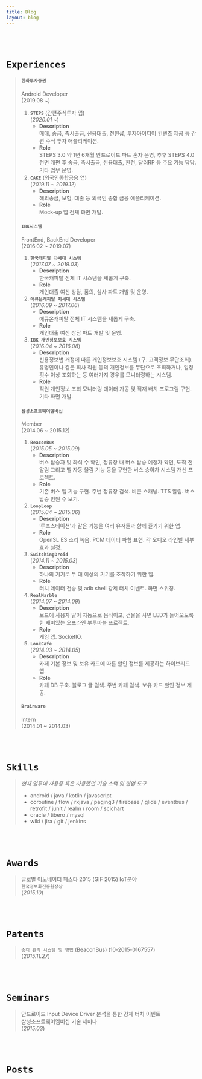 ```yaml
---
title: Blog
layout: blog
---
```



<br/>
<br/>

# `Experiences`

<!-- > - **`한화투자증권`**  
>   Android Developer  
>   (2019.08 ~)
> - **`IBK시스템`**  
>   FrontEnd, BackEnd Developer  
>   (2016.02 ~ 2019.07)
> - **`삼성소프트웨어멤버십`**  
>   Member  
>   (2014.06 ~ 2015.12)
> - **`Brainware`**  
>   Intern  
>   (2014.01 ~ 2014.03) -->
> #### `한화투자증권`
> Android Developer  
> (2019.08 ~)  
>    >
> 1. **`STEPS`** (간편주식투자 앱)  
>    (_2020.01 ~_)
>    - **Description**  
>      매매, 송금, 즉시출금, 신용대출, 천원샵, 투자아이디어 컨텐츠 제공 등 간편 주식 투자 애플리케이션.  
>    - **Role**  
>      STEPS 3.0 약 1년 6개월 안드로이드 파트 혼자 운영, 추후 STEPS 4.0 전면 개편 후 송금, 즉시출금, 신용대출, 환전, 달러RP 등 주요 기능 담당. 기타 업무 운영.  
> 2. **`CAKE`** (외국인종합금융 앱)  
>    (_2019.11 ~ 2019.12_)
>    - **Description**  
>      해외송금, 보험, 대출 등 외국인 종합 금융 애플리케이션.
>    - **Role**  
>      Mock-up 앱 전체 화면 개발.  
>
> #### `IBK시스템`
> FrontEnd, BackEnd Developer  
> (2016.02 ~ 2019.07)
>    >
> 1. **`한국캐피탈 차세대 시스템`**  
>    (_2017.07 ~ 2019.03_)
>    - **Description**  
>      한국캐피탈 전체 IT 시스템을 새롭게 구축.
>    - **Role**  
>      개인대출 여신 상담, 품의, 심사 파트 개발 및 운영.
> 2. **`애큐온캐피탈 차세대 시스템`**  
>    (_2016.09 ~ 2017.06_)
>    - **Description**  
>      애큐온캐피탈 전체 IT 시스템을 새롭게 구축.
>    - **Role**  
>      개인대출 여신 상담 파트 개발 및 운영.
> 3. **`IBK 개인정보보호 시스템`**  
>    (_2016.04 ~ 2016.08_)
>    - **Description**  
>      신용정보법 개정에 따른 개인정보보호 시스템 (구. 고객정보 무단조회). 유명인이나 같은 회사 직원 등의 개인정보를 무단으로 조회하거나, 일정 횟수 이상 조회하는 등 여러가지 경우를 모니터링하는 시스템.
>    - **Role**  
>      직원 개인정보 조회 모니터링 데이터 가공 및 적재 배치 프로그램 구현. 기타 화면 개발.
>
> #### `삼성소프트웨어멤버십`  
> Member  
> (2014.06 ~ 2015.12)
>    >
> 1. **`BeaconBus`**  
>    (_2015.05 ~ 2015.09_)
>    - **Description**  
>      버스 탑승자 및 좌석 수 확인, 정류장 내 버스 탑승 예정자 확인, 도착 전 알림 그리고 벨 자동 울림 기능 등을 구현한 버스 승하차 시스템 개선 프로젝트.
>    - **Role**  
>      기존 버스 앱 기능 구현. 주변 정류장 검색. 비콘 스캐닝. TTS 알림. 버스 탑승 인원 수 보기.
> 2. **`LoopLoop`**  
>    (_2015.04 ~ 2015.06_)
>    - **Description**  
>      ‘루프스테이션’과 같은 기능을 여러 유저들과 함께 즐기기 위한 앱.
>    - **Role**  
>      OpenSL ES 소리 녹음. PCM 데이터 파형 표현. 각 오디오 라인별 세부 효과 설정.
> 3. **`SwitchingDroid`**  
>    (_2014.11 ~ 2015.03_)
>    - **Description**  
>      하나의 기기로 두 대 이상의 기기를 조작하기 위한 앱.
>    - **Role**  
>      터치 데이터 전송 및 adb shell 강제 터치 이벤트. 화면 스위칭.
> 4. **`RealMarble`**  
>    (_2014.07 ~ 2014.09_)
>    - **Description**  
>      보드에 사용자 말이 자동으로 움직이고, 건물을 사면 LED가 들어오도록 한 재미있는 오프라인 부루마블 프로젝트.
>    - **Role**  
>      게임 앱. SocketIO.
> 5. **`LookCafe`**  
>    (_2014.03 ~ 2014.05_)
>    - **Description**  
>      카페 기본 정보 및 보유 카드에 따른 할인 정보를 제공하는 하이브리드 앱.
>    - **Role**  
>      카페 DB 구축. 블로그 글 검색. 주변 카페 검색. 보유 카드 할인 정보 제공.
>
> #### `Brainware`  
> Intern  
> (2014.01 ~ 2014.03)
>

<!-- ---

# `Projects`

> 1. **`STEPS`** (간편주식투자 앱)  
>    (_2020.01 ~_)
>    - 매매, 송금, 즉시출금, 신용대출, 천원샵, 투자아이디어 컨텐츠 제공 등 간편 주식 투자 애플리케이션.
>      - Role : STEPS 3.0 약 1년 6개월 안드로이드 파트 혼자 운영, 추후 STEPS 4.0 전면 개편 후 송금, 즉시출금, 신용대출, 환전, 달러RP 등 주요 기능 담당. 기타 업무 운영.
> 2. **`CAKE`** (외국인종합금융 앱)  
>    (_2019.11 ~ 2019.12_)
>    - 해외송금, 보험, 대출 등 외국인 종합 금융 애플리케이션.
>      - Role : Mock-up 앱 전체 화면 개발.
> 3. **`한국캐피탈 차세대 시스템`**  
>    (_2017.07 ~ 2019.03_)
>    - 한국캐피탈 전체 IT 시스템을 새롭게 구축.
>      - Role : 개인대출 여신 상담, 품의, 심사 파트 개발 및 운영.
> 4. **`애큐온캐피탈 차세대 시스템`**  
>    (_2016.09 ~ 2017.06_)
>    - 애큐온캐피탈 전체 IT 시스템을 새롭게 구축.
>      - Role : 개인대출 여신 상담 파트 개발 및 운영.
> 5. **`IBK 개인정보보호 시스템`**  
>    (_2016.04 ~ 2016.08_)
>    - 신용정보법 개정에 따른 개인정보보호 시스템 (구. 고객정보 무단조회). 유명인이나 같은 회사 직원 등의 개인정보를 무단으로 조회하거나, 일정 횟수 이상 조회하는 등 여러가지 경우를 모니터링하는 시스템.
>      - Role : 직원 개인정보 조회 모니터링 데이터 가공 및 적재 배치 프로그램 구현 / 기타 화면 개발.
> 6. **`삼성소프트웨어멤버십 과제 및 토이 프로젝트`**
>    - `BeaconBus`  
>      (_2015.05 ~ 2015.09_)
>      - 버스 탑승자 및 좌석 수 확인, 정류장 내 버스 탑승 예정자 확인, 도착 전 알림 그리고 벨 자동 울림 기능 등을 구현한 버스 승하차 시스템 개선 프로젝트.
>        - Role : 기존 버스 앱 기능 구현 / 주변 정류장 검색 / 비콘 스캐닝 / TTS 알림 / 버스 탑승 인원 수 보기
>    - `LoopLoop`  
>      (_2015.04 ~ 2015.06_)
>      - ‘루프스테이션’과 같은 기능을 여러 유저들과 함께 즐기기 위한 앱.
>        - Role : OpenSL ES 소리 녹음 / PCM 데이터 파형 표현 / 각 오디오 라인별 세부 효과 설정
>    - `SwitchingDroid`  
>      (_2014.11 ~ 2015.03_)
>      - 하나의 기기로 두 대 이상의 기기를 조작하기 위한 앱.
>        - Role : 터치 데이터 전송 및 adb shell 강제 터치 이벤트 / 화면 스위칭 버튼
>    - `소리를품은사진`  
>      (_2014.11 ~ 2014.12_)
>      - 사진 촬영 당시의 소리를 함께 저장하는 앱.
>        - Role : 촬영 당시 소리 녹음 / 사진 확인 시 소리 재생
>    - `RealMarble`  
>      (_2014.07 ~ 2014.09_)
>      - 보드에 사용자 말이 자동으로 움직이고, 건물을 사면 LED가 들어오도록 한 재미있는 오프라인 부루마블 프로젝트.
>        - Role : 게임 앱 / SocketIO
>    - `LookCafe`  
>      (_2014.03 ~ 2014.05_)
>      - 카페 기본 정보 및 보유 카드에 따른 할인 정보를 제공하는 하이브리드 앱.
>        - Role : 카페 DB 구축 / 블로그 글 검색 / 주변 카페 검색 / 보유 카드 할인 정보 제공 -->

<!--
2015.05.03-2015.08.28
BEACON BUS
Beacon을 버스에 탑재하여 탑승자 및 좌석 수 확인, 도착지 전에 알림 그리고 벨 자동 울림 기능 등을 구현하여 버스 승하차 시스템을 개선시킨 프로젝트.
기존 버스 애플리케이션 기능 구현 / 구글맵을 이용하여 사용자 주변 정류장 검색 구현 / Beacon 신호 스캐닝 구현 / 도착지 전 TTS 자동 알림 구현 / 버스 현재 탑승 인원 수 보기 구현.
JAVA / WEB PARSING / TTS(Text To Speach) / BEACON SCANNING

2015.04.03-2015.05.30
LoopLoop
소리를 녹음하고 이를 반복 재생하여 음악을 만드는 ‘루프스테이션’과 같은 기능을 스마트폰을 통해 여러 사용자들과 함께 하기 위한 프로젝트.
OpenSL|ES를 이용하여 소리를 녹음하고, 녹음된 PCM 데이터를 ringdroid 오픈 소스를 이용하여 파형 표현 구현 / 각각 오디오 라인마다 볼륨 조절, 음소거, 잔향음 등 세부적인 효과 설정 구현.
JAVA / ANDROID / JNI(Java Native Interface) / OpenSL|ES / C

2014.11.03-2015.02.27
SwitchingDroid
두 대 이상의 스마트 기기를 사용하는 사람들을 위해 하나의 기기에서 다른 기기의 화면을 받아와 조작할 수 있도록 하는 애플리케이션. 하나의 기기로 두 대 이상의 기기를 사용할 수 있게 하는 것이 목표인 프로젝트.
터치 이벤트 좌표 추출 후 타겟 디바이스로 전송 구현 / 타겟 디바이스에서는 수신한 손가락 터치 데이터를 이용하여 adb shell 커맨드로 강제 터치 이벤트 구현 / 화면 스위칭의 사용자 편의성을 위해 항상 최상위에 존재하는 화면 스위칭 버튼 구현.
JAVA / ANDROID / JNI / C

2014.11.02~2014.11.28
소리를품은사진
사진 촬영 당시의 소리를 함께 저장하는 애플리케이션.
사진 촬영과 함께 당시의 소리를 녹음 구현 / 앱 내의 갤러리를 통해 사진을 봤을 때, 당시의 소리를 바로 들을 수 있도록 개발.
JAVA / ANDROID

2014.07.03~2014.08.29
RealMarble
스마트폰을 이용해서 게임에 접속, 주사위를 던지면 보드에 사용자 말이 자동으로 움직이고, 건물을 사면 건물에 LED가 들어오도록 한 재미있는 오프라인 부루마블 프로젝트.
안드로이드 게임 진행 시 전반적인 흐름 구현 / 서버와 SocketIO 통신 구현 / 서버와의 통신에서 주사위 값에 따른 다양한 상황들, 그리고 여러 사용자들의 정보를 주고 받을 때, 사용자에게 알아보기 쉽도록 스마트폰에 보여줌으로써 깔끔한 UI 구현.
JAVA / ANDROID / SocketIO

2014.03.02~2014.04.25
LookCafe
다양한 커피전문점 관련 기본 정보 제공 및 사용자 보유 카드에 따른 할인 정보 제공을 위한 하이브리드 애플리케이션.
서버 내 커피전문점 정보 DB 구축과 스마트폰 브라우저 내 로컬 DB 구축, 그리고 각종 API를 이용하여 최신 블로그 글 검색, 사용자 주변 커피숍 검색, 사용자의 보유 카드에 맞는 할인 정보 제공 개발.
JAVA / HTML5 / PHP
-->

<br/>
<br/>

# `Skills`

> _현재 업무에 사용중 혹은 사용했던 기술 스택 및 협업 도구_
> - android / java / kotlin / javascript
> - coroutine / flow / rxjava / paging3 / firebase / glide / eventbus / retrofit / junit / realm / room / scichart
> - oracle / tibero / mysql
> - wiki / jira / git / jenkins

<br/>
<br/>

# `Awards`

> 글로벌 이노베이터 페스타 2015 (GIF 2015) IoT분야  
> `한국정보화진흥원장상`  
> (_2015.10_)

<br/>
<br/>

# `Patents`

> `승객 관리 시스템 및 방법` (BeaconBus) (10-2015-0167557)  
> (_2015.11.27_)

<br/>
<br/>

# `Seminars`

> 안드로이드 Input Device Driver 분석을 통한 강제 터치 이벤트  
> 삼성소프트웨어멤버십 기술 세미나  
> (_2015.03_)

<br/>
<br/>

# `Posts`

<!-- todo kyk
이력서 제목을 정하자
속도 개선 경험,, 얼마나 개선되었는지,, (20210909자산현황, 20211130대출신청, 20211004환전)
    대출신청 : 고객에게 당장 보여주지 않아도 되는 데이터는 전문 응답이 오지 않았어도 프로그레스를 없앰
레거시 개선, 코드 리팩토링 경험 (구조를 변경했거나, 디자인 패턴을 사용)
    20220207 UserHelper 리팩토링
    20220210 메인 보유종목 실시간 처리 리팩토링
덧셈 업무가 아닌 곱셈 업무는? (예를 들어 DtoGenerator)
이슈 처리 경험
공부한 것을 어떻게 실무에 녹아내었는지
모든 것은 구체적으로,, 숫자나 데이터가 있으면 최고
목표를 이루기 위해 하는 습관?
팀에 정보보호담당자, 준법관리자로써 역할 담당
    정보보호담당자
        정보보호 점검의 날 점검
        20211224 RCSA 정기평가 (업무 프로세스, 리스크 사건 등록 및 평가)
    준법관리자
        컴플라이언스 내부통제 점검
        컴플라이언스데이 자료 공유 및 일지 작성
각종 크래시리틱스 이슈 수정
장애 대응 모의 훈련
SciChart
20220405 신입사원 멘토링
-->
